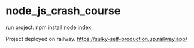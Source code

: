 # node_js_crash_course

run project:
npm install
node index

Project deployed on railway.
https://sulky-self-production.up.railway.app/